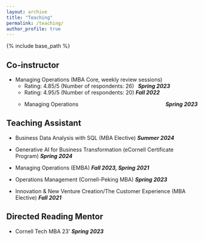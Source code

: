```yaml
---
layout: archive
title: "Teaching"
permalink: /teaching/
author_profile: true
---
```


{% include base_path %}

## Co-instructor

* Managing Operations (MBA Core, weekly review sessions)
   * Rating: 4.85/5 (Number of respondents: 26)    <strong><em><text>&nbsp;&nbsp;Spring 2023&nbsp;&nbsp;</text></em></strong>
   * Rating: 4.95/5 (Number of respondents: 20)    ***Fall 2022***
   * <p>
       <span style="float:left;">Managing Operations</span>
       <span style="float:right;"><strong><em>Spring 2023</em></strong></span>
     </p>


     
## Teaching Assistant

* Business Data Analysis with SQL (MBA Elective)                                ***Summer 2024***
    
* Generative AI for Business Transformation (eCornell Certificate Program)  ***Spring 2024***

* Managing Operations (EMBA)                                      ***Fall 2023, Spring 2021***

* Operations Management (Cornell-Peking MBA)                                        ***Spring 2023***

* Innovation & New Venture Creation/The Customer Experience (MBA Elective)                     ***Fall 2021***

## Directed Reading Mentor

* Cornell Tech MBA 23’                                                              ***Spring 2023***

